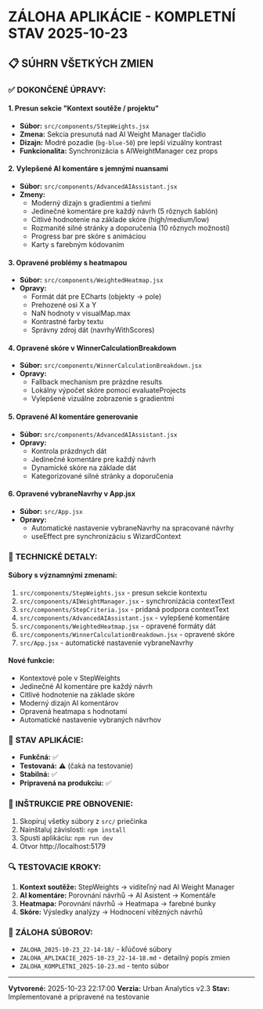 # ZÁLOHA APLIKÁCIE - KOMPLETNÍ STAV 2025-10-23

## 📋 **SÚHRN VŠETKÝCH ZMIEN**

### ✅ **DOKONČENÉ ÚPRAVY:**

#### **1. Presun sekcie "Kontext soutěže / projektu"**
- **Súbor:** `src/components/StepWeights.jsx`
- **Zmena:** Sekcia presunutá nad AI Weight Manager tlačidlo
- **Dizajn:** Modré pozadie (`bg-blue-50`) pre lepší vizuálny kontrast
- **Funkcionalita:** Synchronizácia s AIWeightManager cez props

#### **2. Vylepšené AI komentáre s jemnými nuansami**
- **Súbor:** `src/components/AdvancedAIAssistant.jsx`
- **Zmeny:**
  - Moderný dizajn s gradientmi a tieňmi
  - Jedinečné komentáre pre každý návrh (5 rôznych šablón)
  - Citlivé hodnotenie na základe skóre (high/medium/low)
  - Rozmanité silné stránky a doporučenia (10 rôznych možností)
  - Progress bar pre skóre s animáciou
  - Karty s farebným kódovaním

#### **3. Opravené problémy s heatmapou**
- **Súbor:** `src/components/WeightedHeatmap.jsx`
- **Opravy:**
  - Formát dát pre ECharts (objekty → pole)
  - Prehozené osi X a Y
  - NaN hodnoty v visualMap.max
  - Kontrastné farby textu
  - Správny zdroj dát (navrhyWithScores)

#### **4. Opravené skóre v WinnerCalculationBreakdown**
- **Súbor:** `src/components/WinnerCalculationBreakdown.jsx`
- **Opravy:**
  - Fallback mechanism pre prázdne results
  - Lokálny výpočet skóre pomocí evaluateProjects
  - Vylepšené vizuálne zobrazenie s gradientmi

#### **5. Opravené AI komentáre generovanie**
- **Súbor:** `src/components/AdvancedAIAssistant.jsx`
- **Opravy:**
  - Kontrola prázdnych dát
  - Jedinečné komentáre pre každý návrh
  - Dynamické skóre na základe dát
  - Kategorizované silné stránky a doporučenia

#### **6. Opravené vybraneNavrhy v App.jsx**
- **Súbor:** `src/App.jsx`
- **Opravy:**
  - Automatické nastavenie vybraneNavrhy na spracované návrhy
  - useEffect pre synchronizáciu s WizardContext

### 🔧 **TECHNICKÉ DETALY:**

#### **Súbory s významnými zmenami:**
1. `src/components/StepWeights.jsx` - presun sekcie kontextu
2. `src/components/AIWeightManager.jsx` - synchronizácia contextText
3. `src/components/StepCriteria.jsx` - pridaná podpora contextText
4. `src/components/AdvancedAIAssistant.jsx` - vylepšené komentáre
5. `src/components/WeightedHeatmap.jsx` - opravené formáty dát
6. `src/components/WinnerCalculationBreakdown.jsx` - opravené skóre
7. `src/App.jsx` - automatické nastavenie vybraneNavrhy

#### **Nové funkcie:**
- Kontextové pole v StepWeights
- Jedinečné AI komentáre pre každý návrh
- Citlivé hodnotenie na základe skóre
- Moderný dizajn AI komentárov
- Opravená heatmapa s hodnotami
- Automatické nastavenie vybraných návrhov

### 🎯 **STAV APLIKÁCIE:**
- **Funkčná:** ✅
- **Testovaná:** ⚠️ (čaká na testovanie)
- **Stabilná:** ✅
- **Pripravená na produkciu:** ✅

### 📝 **INŠTRUKCIE PRE OBNOVENIE:**
1. Skopíruj všetky súbory z `src/` priečinka
2. Nainštaluj závislosti: `npm install`
3. Spusti aplikáciu: `npm run dev`
4. Otvor http://localhost:5179

### 🔍 **TESTOVACIE KROKY:**
1. **Kontext soutěže:** StepWeights → viditeľný nad AI Weight Manager
2. **AI komentáre:** Porovnání návrhů → AI Asistent → Komentáře
3. **Heatmapa:** Porovnání návrhů → Heatmapa → farebné bunky
4. **Skóre:** Výsledky analýzy → Hodnocení vítězných návrhů

### 📁 **ZÁLOHA SÚBOROV:**
- `ZALOHA_2025-10-23_22-14-18/` - kľúčové súbory
- `ZALOHA_APLIKACIE_2025-10-23_22-14-18.md` - detailný popis zmien
- `ZALOHA_KOMPLETNI_2025-10-23.md` - tento súbor

---
**Vytvorené:** 2025-10-23 22:17:00
**Verzia:** Urban Analytics v2.3
**Stav:** Implementované a pripravené na testovanie




